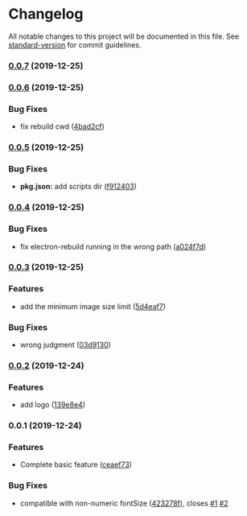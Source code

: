 # Changelog

All notable changes to this project will be documented in this file. See [standard-version](https://github.com/conventional-changelog/standard-version) for commit guidelines.

### [0.0.7](https://github.com/Dec-F/picgo-plugin-watermark/compare/v0.0.6...v0.0.7) (2019-12-25)

### [0.0.6](https://github.com/Dec-F/picgo-plugin-watermark/compare/v0.0.5...v0.0.6) (2019-12-25)


### Bug Fixes

* fix rebuild cwd ([4bad2cf](https://github.com/Dec-F/picgo-plugin-watermark/commit/4bad2cf5d4119fcd9e8ca0aea30b5cdbbc2bca7c))

### [0.0.5](https://github.com/Dec-F/picgo-plugin-watermark/compare/v0.0.4...v0.0.5) (2019-12-25)


### Bug Fixes

* **pkg.json:** add scripts dir ([f912403](https://github.com/Dec-F/picgo-plugin-watermark/commit/f912403cd177aaa1d73aeef8fe05c4ab6817006a))

### [0.0.4](https://github.com/Dec-F/picgo-plugin-watermark/compare/v0.0.3...v0.0.4) (2019-12-25)


### Bug Fixes

* fix electron-rebuild running in the wrong path ([a024f7d](https://github.com/Dec-F/picgo-plugin-watermark/commit/a024f7d4644f701a562c5912ad47abb82fd21a61))

### [0.0.3](https://github.com/Dec-F/picgo-plugin-watermark/compare/v0.0.2...v0.0.3) (2019-12-25)


### Features

* add the minimum image size limit ([5d4eaf7](https://github.com/Dec-F/picgo-plugin-watermark/commit/5d4eaf7f4f2491e8b23b11deaf0917ee9980ca28))


### Bug Fixes

* wrong judgment ([03d9130](https://github.com/Dec-F/picgo-plugin-watermark/commit/03d913034e6c15f48e385486df8dd769ddecbd33))

### [0.0.2](https://github.com/Dec-F/picgo-plugin-watermark/compare/v0.0.1...v0.0.2) (2019-12-24)


### Features

* add logo ([139e8e4](https://github.com/Dec-F/picgo-plugin-watermark/commit/139e8e4d1e63e9299d24a1c37ea9d6405e69ece0))

### 0.0.1 (2019-12-24)

### Features

- Complete basic feature ([ceaef73](https://github.com/Dec-F/picgo-plugin-watermark/commit/ceaef7314a584360a282499be047777cc6f56171))

### Bug Fixes

- compatible with non-numeric fontSize ([423278f](https://github.com/Dec-F/picgo-plugin-watermark/commit/423278fcafb4a70a6e9726a7f45e4ebc9fcc871c)), closes [#1](https://github.com/Dec-F/picgo-plugin-watermark/issues/1) [#2](https://github.com/Dec-F/picgo-plugin-watermark/issues/2)
